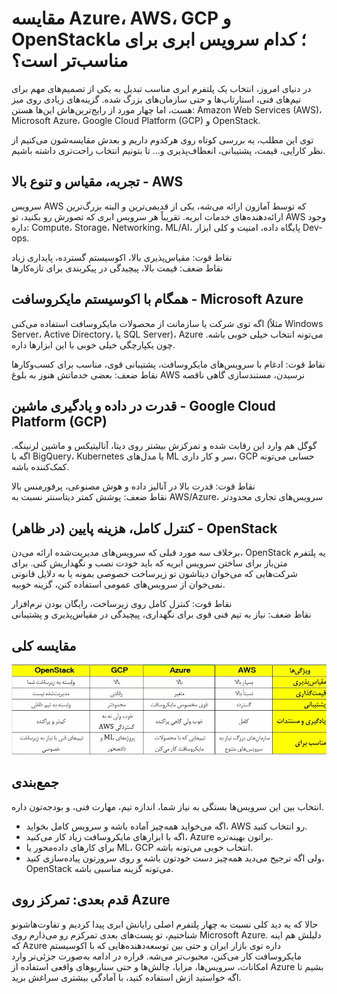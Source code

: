 # مقایسه Azure، AWS، GCP و OpenStack؛ کدام سرویس ابری برای ما مناسب‌تر است؟

در دنیای امروز، انتخاب یک پلتفرم ابری مناسب تبدیل به یکی از تصمیم‌های مهم برای تیم‌های فنی، استارتاپ‌ها و حتی سازمان‌های بزرگ شده. گزینه‌های زیادی روی میز هست، اما چهار مورد از رایج‌ترین‌هاش این‌ها هستن: Amazon Web Services (AWS)، Microsoft Azure، Google Cloud Platform (GCP) و OpenStack.

توی این مطلب، یه بررسی کوتاه روی هرکدوم داریم و بعدش مقایسه‌شون می‌کنیم از نظر کارایی، قیمت، پشتیبانی، انعطاف‌پذیری و... تا بتونیم انتخاب راحت‌تری داشته باشیم.

## تجربه، مقیاس و تنوع بالا - AWS

سرویس AWS که توسط آمازون ارائه می‌شه، یکی از قدیمی‌ترین و البته بزرگ‌ترین ارائه‌دهنده‌های خدمات ابریه. تقریباً هر سرویس ابری که تصورش رو بکنید، تو AWS وجود داره: Compute، Storage، Networking، ML/AI، پایگاه داده، امنیت و کلی ابزار Dev-ops.

نقاط قوت: مقیاس‌پذیری بالا، اکوسیستم گسترده، پایداری زیاد  
نقاط ضعف: قیمت بالا، پیچیدگی در پیکربندی برای تازه‌کارها

## همگام با اکوسیستم مایکروسافت - Microsoft Azure

اگه توی شرکت یا سازمانت از محصولات مایکروسافت استفاده می‌کنی (مثلاً Windows Server، Active Directory، یا SQL Server)، Azure می‌تونه انتخاب خیلی خوبی باشه. چون یکپارچگی خیلی خوبی با این ابزارها داره.

نقاط قوت: ادغام با سرویس‌های مایکروسافت، پشتیبانی قوی، مناسب برای کسب‌وکارها  
نقاط ضعف: بعضی خدماتش هنوز به بلوغ AWS نرسیدن، مستندسازی گاهی ناقصه

## قدرت در داده و یادگیری ماشین - Google Cloud Platform (GCP)

گوگل هم وارد این رقابت شده و تمرکزش بیشتر روی دیتا، آنالیتیکس و ماشین لرنینگه. اگه با BigQuery، Kubernetes یا مدل‌های ML سر و کار داری، GCP حسابی می‌تونه کمک‌کننده باشه.

نقاط قوت: قدرت بالا در آنالیز داده و هوش مصنوعی، پرفورمنس بالا  
نقاط ضعف: پوشش کمتر دیتاسنتر نسبت به AWS/Azure، سرویس‌های تجاری محدودتر

## کنترل کامل، هزینه پایین (در ظاهر) - OpenStack

برخلاف سه مورد قبلی که سرویس‌های مدیریت‌شده ارائه می‌دن، OpenStack یه پلتفرم متن‌باز برای ساختن سرویس ابریه که باید خودت نصب و نگهداریش کنی. برای شرکت‌هایی که می‌خوان دیتاشون تو زیرساخت خصوصی بمونه یا به دلایل قانونی نمی‌خوان از سرویس‌های عمومی استفاده کنن، گزینه خوبیه.

نقاط قوت: کنترل کامل روی زیرساخت، رایگان بودن نرم‌افزار  
نقاط ضعف: نیاز به تیم فنی قوی برای نگهداری، پیچیدگی در مقیاس‌پذیری و پشتیبانی

## مقایسه کلی

![مقایسه کلی](image/0wnprjc9r7yc.webp)

## جمع‌بندی

انتخاب بین این سرویس‌ها بستگی به نیاز شما، اندازه تیم، مهارت فنی، و بودجه‌تون داره.

- اگه می‌خواید همه‌چیز آماده باشه و سرویس کامل بخواید، AWS رو انتخاب کنید.  
- اگه با ابزارهای مایکروسافت زیاد کار می‌کنید، Azure براتون بهینه‌تره.  
- برای کارهای داده‌محور یا ML، GCP انتخاب خوبی می‌تونه باشه.  
- ولی اگه ترجیح می‌دید همه‌چیز دست خودتون باشه و روی سرورتون پیاده‌سازی کنید، OpenStack می‌تونه گزینه مناسبی باشه.

## قدم بعدی: تمرکز روی Azure

حالا که یه دید کلی نسبت به چهار پلتفرم اصلی رایانش ابری پیدا کردیم و تفاوت‌هاشونو شناختیم، تو پست‌های بعدی تمرکزم رو می‌ذارم روی Microsoft Azure. دلیلش هم اینه که Azure داره توی بازار ایران و حتی بین توسعه‌دهنده‌هایی که با اکوسیستم مایکروسافت کار می‌کنن، محبوب‌تر می‌شه. قراره در ادامه به‌صورت جزئی‌تر وارد امکانات، سرویس‌ها، مزایا، چالش‌ها و حتی سناریوهای واقعی استفاده از Azure بشیم تا اگه خواستید ازش استفاده کنید، با آمادگی بیشتری سراغش برید.
